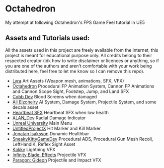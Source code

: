 # Octahedron
My attempt at following Octahedron's FPS Game Feel tutorial in UE5

## Assets and Tutorials used:
All the assets used in this project are freely available from the internet, this project is meant for educational purpose only. 
All credits belong to their respected creator (idk how to write disclaimer or licences or anything, so if you are one of the authors
and aren't comfortable with your work being distributed here, feel free to let me know so I can remove this repo).

- [Lyra](https://www.unrealengine.com/marketplace/en-US/product/lyra) Art Assets (Weapon mesh, animations, SFX, VFX)
- [Octahedron](https://www.youtube.com/playlist?list=PLxYB4IVFm8q6tf3boC1Nm4A8AB2RMCpXn) Procedural FP Animation System, Cannon FP Animations and Cannon Scope Sight, Footstep, Jump, and Land SFX
- [Cobb Dev](https://www.youtube.com/watch?v=3Fn8aTScDXY) Blood Screens when damaged
- [Ali Elzoheiry](https://www.youtube.com/playlist?list=PLNwKK6OwH7eW1n49TW6-FmiZhqRn97cRy) AI System, Damage System, Projectile System, and some decals asset
- [Heartbeat SFX](https://pixabay.com/sound-effects/heartbeat-loop-96879/) Heartbeat SFX when low health
- [ALAN_Dev](https://www.youtube.com/watch?v=4ss29yFcAZc) Radial Damage Indicator
- [Unreal University](https://www.youtube.com/watch?v=kumZj_mov58) Main Menu
- [UntitledProjectX](https://www.youtube.com/watch?v=pmIRS8C_tFU) Hit Marker and Kill Marker
- [Jonatan Isaksson](https://www.youtube.com/watch?v=8sP71Y0K6uU&t=623s) Dynamic Healthbar
- [SneakyKittyGameDev](https://www.youtube.com/playlist?list=PLnHeglBaPYu--A7jTjNrgWdmYkR_kpZYu) Procedural ADS, Procedural Gun Mesh Recoil, LeftHandIK, Reflex Sight Asset
- [Kakky](https://www.unrealengine.com/marketplace/en-US/product/a36bac8b05004e999dd4b1d332501f49) Lightning VFX
- [Infinity Blade: Effects](https://www.unrealengine.com/marketplace/en-US/product/infinity-blade-effects) Projectile VFX
- [Paragon: Gideon](https://www.unrealengine.com/marketplace/en-US/product/paragon-gideon) Projectile and Impact VFX
